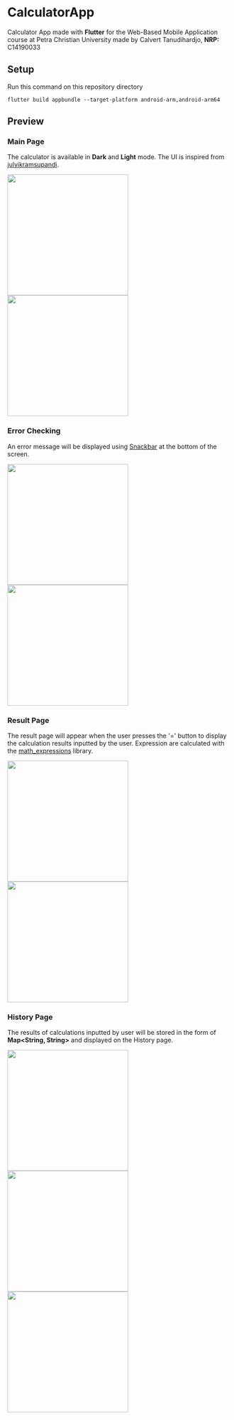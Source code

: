 # CalculatorApp

Calculator App made with **Flutter** for the Web-Based Mobile Application course at Petra Christian University made by Calvert Tanudihardjo, **NRP:** C14190033

## Setup
Run this command on this repository directory
```power-shell
flutter build appbundle --target-platform android-arm,android-arm64
```

## Preview

### Main Page
The calculator is available in **Dark** and **Light** mode. The UI is inspired from [julvikramsupandi](https://youtu.be/oYxDnW8sXZQ).
<p float="left">
  <img src="https://user-images.githubusercontent.com/56993480/164977697-43e097e4-aaea-4f46-9980-4b1ce9bcc601.jpg" width="272" />
  <img src="https://user-images.githubusercontent.com/56993480/164977701-a4a380a0-1af4-4a1b-b5a4-ab11c324c0e5.jpg" width="272" /> 
</p>

### Error Checking 
An error message will be displayed using [Snackbar](https://docs.flutter.dev/cookbook/design/snackbars) at the bottom of the screen.
<p float="left">
  <img src="https://user-images.githubusercontent.com/56993480/164977990-1f562a4f-ad26-43c8-afc8-b87c5762775a.jpg" width="272" />
  <img src="https://user-images.githubusercontent.com/56993480/164977991-e578c457-4970-416b-9980-7ab9f9416fef.jpg" width="272" /> 
</p>

### Result Page
The result page will appear when the user presses the '=' button to display the calculation results inputted by the user. Expression are calculated with the [math_expressions](https://pub.dev/packages/math_expressions) library.
<p float="left">
  <img src="https://user-images.githubusercontent.com/56993480/164977841-fbf93874-aa99-41f0-a62e-93cb7c9406b7.jpg" width="272" />
  <img src="https://user-images.githubusercontent.com/56993480/164977843-8ec3e652-1638-4c3b-8de6-f564d2a7c130.jpg" width="272" /> 
</p>

### History Page
The results of calculations inputted by user will be stored in the form of **Map<String, String>** and displayed on the History page.
<p float="left">
  <img src="https://user-images.githubusercontent.com/56993480/164978323-31bdc454-a71a-480a-9aa3-fe792a041c7d.jpg" width="272" />
  <img src="https://user-images.githubusercontent.com/56993480/164977854-0559a396-7050-4040-87f3-ca1b787bd366.jpg" width="272" />
  <img src="https://user-images.githubusercontent.com/56993480/164977857-b4d6dca1-f280-4c01-aafd-9e01fb880a8e.jpg" width="272" /> 
</p>
